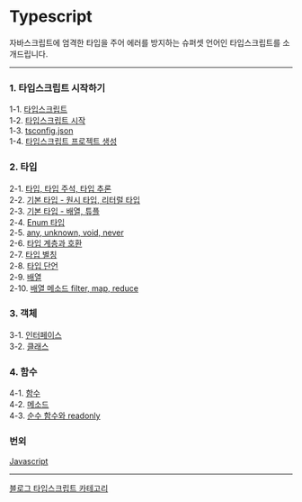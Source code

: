 # Typescript
자바스크립트에 엄격한 타입을 주어 에러를 방지하는 슈퍼셋 언어인 타입스크립트를 소개드립니다.

---
### 1. 타입스크립트 시작하기
1-1. [타입스크립트](https://velog.io/@bami/Typescript-%ED%83%80%EC%9E%85%EC%8A%A4%ED%81%AC%EB%A6%BD%ED%8A%B8) <br/>
1-2. [타입스크립트 시작](https://velog.io/@bami/Typescript-%ED%83%80%EC%9E%85%EC%8A%A4%ED%81%AC%EB%A6%BD%ED%8A%B8-%ED%94%84%EB%A1%9C%EC%A0%9D%ED%8A%B8-%EC%83%9D%EC%84%B1) <br/>
1-3. [tsconfig.json](https://velog.io/@bami/Typescript-tsconfig.json) <br/>
1-4. [타입스크립트 프로젝트 생성](https://velog.io/@bami/Typescript-%ED%83%80%EC%9E%85%EC%8A%A4%ED%81%AC%EB%A6%BD%ED%8A%B8-%ED%94%84%EB%A1%9C%EC%A0%9D%ED%8A%B8-%EC%83%9D%EC%84%B1-%EC%97%85%EB%8D%B0%EC%9D%B4%ED%8A%B8) <br/>

### 2. 타입
2-1. [타입, 타입 주석, 타입 추론](https://velog.io/@bami/Typescript-%ED%83%80%EC%9E%85%EC%8A%A4%ED%81%AC%EB%A6%BD%ED%8A%B8-%EB%B3%80%EC%88%98) <br/>
2-2. [기본 타입 - 원시 타입, 리터럴 타입](https://velog.io/@bami/Typescript-%EA%B8%B0%EB%B3%B8-%ED%83%80%EC%9E%85-%EC%9B%90%EC%8B%9C-%ED%83%80%EC%9E%85-%EB%A6%AC%ED%84%B0%EB%9F%B4-%ED%83%80%EC%9E%85) <br/>
2-3. [기본 타입 - 배열, 튜플](https://velog.io/@bami/Typescript-%EA%B8%B0%EB%B3%B8-%ED%83%80%EC%9E%85-%EB%B0%B0%EC%97%B4-%ED%8A%9C%ED%94%8C) <br/>
2-4. [Enum 타입](https://velog.io/@bami/Typescript-Enum-%ED%83%80%EC%9E%85) <br/>
2-5. [any, unknown, void, never](https://velog.io/@bami/Typescript-any-unknown-void-never) <br/>
2-6. [타입 계층과 호환](https://velog.io/@bami/Typescript-%ED%83%80%EC%9E%85-%EA%B3%84%EC%B8%B5-%EA%B5%AC%EC%A1%B0%EC%99%80-%ED%83%80%EC%9E%85-%ED%98%B8%ED%99%98%EC%84%B1) <br/>
2-7. [타입 별칭](https://velog.io/@bami/Typescript-%ED%83%80%EC%9E%85-%EB%B3%84%EC%B9%AD-Type-Alias) <br/>
2-8. [타입 단언](https://velog.io/@bami/Typescript-%ED%83%80%EC%9E%85-%EB%8B%A8%EC%96%B8) <br/>
2-9. [배열](https://velog.io/@bami/Typescript-%EB%B0%B0%EC%97%B4) <br/>
2-10. [배열 메소드 filter, map, reduce](https://velog.io/@bami/Typescript-%EB%B0%B0%EC%97%B4-%EB%A9%94%EC%86%8C%EB%93%9C-filter-map-reduce) <br/>

### 3. 객체
3-1. [인터페이스](https://velog.io/@bami/Typescript-%EC%9D%B8%ED%84%B0%ED%8E%98%EC%9D%B4%EC%8A%A4) <br/>
3-2. [클래스](https://velog.io/@bami/Typescript-%ED%81%B4%EB%9E%98%EC%8A%A4) <br/>

### 4. 함수
4-1. [함수](https://velog.io/@bami/Typescript-%ED%83%80%EC%9E%85%EC%8A%A4%ED%81%AC%EB%A6%BD%ED%8A%B8-%ED%95%A8%EC%88%98) <br/>
4-2. [메소드](https://velog.io/@bami/Typescript-%EB%A9%94%EC%86%8C%EB%93%9C) <br/>
4-3. [순수 함수와 readonly](https://velog.io/@bami/Typescript-readonly%EC%99%80-%EC%88%9C%EC%88%98-%ED%95%A8%EC%88%98) <br/>

### 번외
[Javascript](https://github.com/Bam-j/study-repo/blob/main/JAVASCRIPT.md) <br/>

---
[블로그 타입스크립트 카테고리](https://velog.io/@bami/series/Typescript) <br/>

